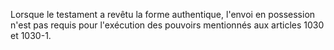 Lorsque le testament a revêtu la forme authentique, l'envoi en possession n'est pas requis pour l'exécution des pouvoirs mentionnés aux articles 1030 et 1030-1.

